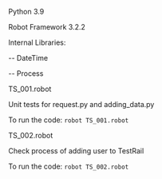 Python 3.9

Robot Framework 3.2.2

Internal Libraries:

-- DateTime

-- Process

TS_001.robot

Unit tests for request.py and adding_data.py

To run the code: ```robot TS_001.robot```

TS_002.robot

Check process of adding user to TestRail

To run the code: ```robot TS_002.robot```


